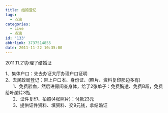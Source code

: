 ```yaml
---
title: 结婚登记
tags:
  - 点滴
categories:
  - Live
  - 点滴
id: '133'
abbrlink: 3737514855
date: 2011-11-22 10:35:00
---
```


2011.11.21办理了结婚证  
  
  
1、集体户口：先去办证大厅办理户口证明  
2、去民政局登记：带上户口本、身份证、(照片、资料复印那边多有)  
      1、免费验血，然后进房间查身体，给了2张单子：免费胸透、免费B超，免费给叶酸片3瓶  
      2、证件复印、拍照(4张照片)：付款23元  
      3、提供证件资料、填资料、交9元钱，拿结婚证